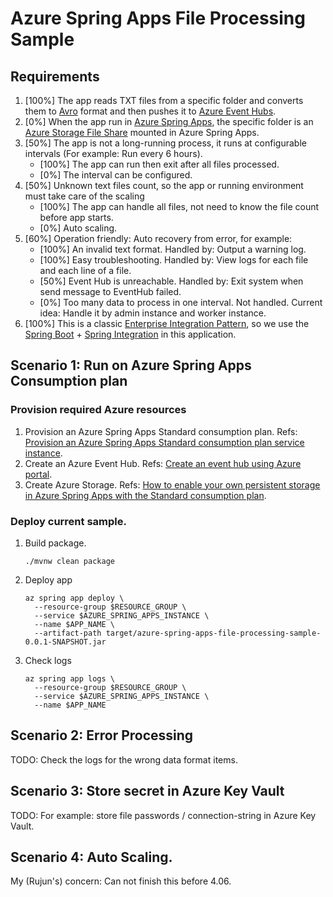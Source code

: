 # Azure Spring Apps File Processing Sample

## Requirements

1. [100%] The app reads TXT files from a specific folder and converts them to [Avro](https://avro.apache.org/docs/1.11.1/) format and then pushes it to [Azure Event Hubs](https://learn.microsoft.com/en-us/azure/event-hubs/event-hubs-about).
2. [0%] When the app run in [Azure Spring Apps](https://learn.microsoft.com/en-us/azure/spring-apps/overview), the specific folder is an [Azure Storage File Share](https://learn.microsoft.com/en-us/azure/storage/files/storage-files-introduction) mounted in Azure Spring Apps.
3. [50%] The app is not a long-running process, it runs at configurable intervals (For example: Run every 6 hours).
    - [100%] The app can run then exit after all files processed.
    - [0%] The interval can be configured.
4. [50%] Unknown text files count, so the app or running environment must take care of the scaling
   - [100%] The app can handle all files, not need to know the file count before app starts.
   - [0%] Auto scaling.
5. [60%] Operation friendly: Auto recovery from error, for example:
   - [100%] An invalid text format. Handled by: Output a warning log.
   - [100%] Easy troubleshooting. Handled by: View logs for each file and each line of a file.
   - [50%] Event Hub is unreachable. Handled by: Exit system when send message to EventHub failed.
   - [0%] Too many data to process in one interval. Not handled. Current idea: Handle it by admin instance and worker instance.
6. [100%] This is a classic [Enterprise Integration Pattern](http://www.eaipatterns.com/), so we use the [Spring Boot](https://spring.io/projects/spring-boot) + [Spring Integration](https://spring.io/projects/spring-integration) in this application.

## Scenario 1: Run on Azure Spring Apps Consumption plan

### Provision required Azure resources
1. Provision an Azure Spring Apps Standard consumption plan. Refs: [Provision an Azure Spring Apps Standard consumption plan service instance](https://learn.microsoft.com/en-us/azure/spring-apps/quickstart-provision-standard-consumption-service-instance?tabs=Azure-portal).
2. Create an Azure Event Hub. Refs: [Create an event hub using Azure portal](https://learn.microsoft.com/en-us/azure/event-hubs/event-hubs-create).
3. Create Azure Storage. Refs: [How to enable your own persistent storage in Azure Spring Apps with the Standard consumption plan](https://learn.microsoft.com/en-us/azure/spring-apps/how-to-custom-persistent-storage-with-standard-consumption).

### Deploy current sample.
1. Build package.
   ```shell
   ./mvnw clean package
   ```
2. Deploy app
   ```shell
   az spring app deploy \
     --resource-group $RESOURCE_GROUP \
     --service $AZURE_SPRING_APPS_INSTANCE \
     --name $APP_NAME \
     --artifact-path target/azure-spring-apps-file-processing-sample-0.0.1-SNAPSHOT.jar
   ```
3. Check logs
   ```shell
   az spring app logs \
     --resource-group $RESOURCE_GROUP \
     --service $AZURE_SPRING_APPS_INSTANCE \
     --name $APP_NAME
   ```

## Scenario 2: Error Processing

TODO: Check the logs for the wrong data format items.

## Scenario 3: Store secret in Azure Key Vault

TODO: For example: store file passwords / connection-string in Azure Key Vault.

## Scenario 4: Auto Scaling.

My (Rujun's) concern: Can not finish this before 4.06.

